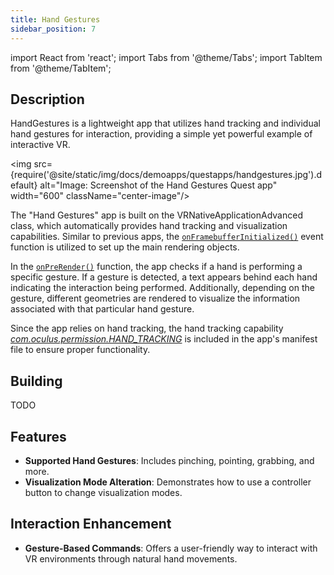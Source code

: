 ```yaml
---
title: Hand Gestures
sidebar_position: 7
---
```


import React from 'react';
import Tabs from '@theme/Tabs';
import TabItem from '@theme/TabItem';

## Description

HandGestures is a lightweight app that utilizes hand tracking and individual hand gestures for interaction, providing a simple yet powerful example of interactive VR.

<img src={require('@site/static/img/docs/demoapps/questapps/handgestures.jpg').default} alt="Image: Screenshot of the Hand Gestures Quest app" width="600" className="center-image"/>

The "Hand Gestures" app is built on the VRNativeApplicationAdvanced class, which automatically provides hand tracking and visualization capabilities. Similar to previous apps, the [`onFramebufferInitialized()`](https://github.com/facebookresearch/ocean/blob/c6994ae2add1b2fb295ffe7bffa5abdb7bd5e486/impl/application/ocean/demo/platform/meta/quest/openxr/handgestures/quest/HandGestures.cpp#L22) event function is utilized to set up the main rendering objects.

In the [`onPreRender()`](https://github.com/facebookresearch/ocean/blob/c6994ae2add1b2fb295ffe7bffa5abdb7bd5e486/impl/application/ocean/demo/platform/meta/quest/openxr/handgestures/quest/HandGestures.cpp#L45) function, the app checks if a hand is performing a specific gesture. If a gesture is detected, a text appears behind each hand indicating the interaction being performed. Additionally, depending on the gesture, different geometries are rendered to visualize the information associated with that particular hand gesture.

Since the app relies on hand tracking, the hand tracking capability [*com.oculus.permission.HAND_TRACKING*](https://github.com/facebookresearch/ocean/blob/c6994ae2add1b2fb295ffe7bffa5abdb7bd5e486/impl/application/ocean/demo/platform/meta/quest/openxr/handgestures/quest/AndroidManifest.xml#L12) is included in the app's manifest file to ensure proper functionality.

## Building

<Tabs groupId="target-os" queryString>

  <TabItem value="quest" label="Quest">
    TODO
  </TabItem>

</Tabs>


## Features
 - **Supported Hand Gestures**: Includes pinching, pointing, grabbing, and more.
 - **Visualization Mode Alteration**: Demonstrates how to use a controller button to change visualization modes.


## Interaction Enhancement
 - **Gesture-Based Commands**: Offers a user-friendly way to interact with VR environments through natural hand movements.
